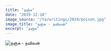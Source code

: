 ```yaml
---
title: "நஞ்சு"
date: "2019-12-18"
image_source: "/ta/writings/2019/poison.jpg"
image_title: "நஞ்சு - நவிலன்"
excerpt: "நஞ்சு"
---
```


<!--more-->

![நஞ்சு - நவிலன்](/ta/writings/2019/poison.jpg)